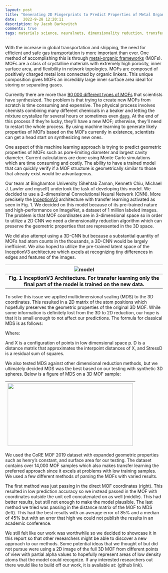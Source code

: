 ```yaml
---
layout: post
title: "Generating 2D Fingerprints to Predict Properties of Metal Organic Frameworks Using Machine Learning"
date:   2022-9-28 12:20:11
description: by Jacob Barkovitch
comments: true
tags: materials science, neuralnets, dimensionality reduction, transfer learning
---
```

<!-- img {
background-color: rgba(255, 92, 53, 0.75);
height:100px;
}

something{background-color: white;} -->

<!-- code[class*="language-"], pre[class*="language-"]
  border-radius: 6px
  text-shadow: 0 1px #14161800 !important
  background: #000000 !important
  span.token.operator
    background: none
  span.token.keyword
    color: #866cba -->

With the increase in global transportation and shipping, the need for efficient and safe gas transportation is more important than ever. One method of accomplishing this is through [metal-organic frameworks](https://en.wikipedia.org/wiki/Metal-organic_framework) (MOFs). MOFs are a class of crystalline materials with extremely high porosity, inner surface area, and flexibility in network topologies. MOFs are composed of positively charged metal ions connected by organic linkers. This unique composition gives MOFs an incredibly large inner surface area ideal for storing or separating gases.

Currently there are more than [90,000 different types of MOFs](https://www.nanowerk.com/mof-metal-organic-framework.php) that scientists have synthesized. The problem is that trying to create new MOFs from scratch is time consuming and expensive. The physical process involves chemists combining many different chemicals in a beaker and letting the mixture crystalize for several hours or sometimes even [days](https://www.intechopen.com/chapters/71021). At the end of this process if they’re lucky, they’ll have a new MOF; otherwise, they’ll need to restart the whole process. By using machine learning to generate likely properties of MOFs based on the MOFs currently in existence, scientists can get a head start on synthesizing new ones.

One aspect of this machine learning approach is trying to predict geometric properties of MOFs such as pore-limiting diameter and largest cavity diameter. Current calculations are done using Monte Carlo simulations which are time consuming and costly. The ability to have a trained model that can quickly verify if a MOF structure is geometrically similar to those that already exist would be advantageous.

Our team at Binghamton University (Shehtab Zaman, Kenneth Chiu, Michael J. Lawler and myself) undertook the task of developing this model. We decided to use a 2-dimensional Convolutional Neural Network (CNN). More precisely the [InceptionV3](https://arxiv.org/abs/1512.00567v3) architecture with transfer learning activated as seen in Fig. 1. We decided on this model because of its pre-trained nature and high-performance on ImageNet, a dataset of 1 million labeled images. The problem is that MOF coordinates are in 3-dimensional space so in order to utilize a 2D CNN we need a dimensionality reduction algorithm which can preserve the geometric properties that are represented in the 3D space.

We did also attempt using a 3D-CNN but because a substantial quantity of MOFs had atom counts in the thousands, a 3D-CNN would be largely inefficient. We also hoped to utilize the pre-trained latent space of the InceptionV3 architecture which excels at recognizing tiny differences in edges and features of the images.

|![model](https://miro.medium.com/max/960/1*gqKM5V-uo2sMFFPDS84yJw.png)|
|:--:|
| <b>Fig. 1 InceptionV3 Architecture. For transfer learning only the final part of the model is trained on the new data.</b>|

<!-- <img src="https://production-media.paperswithcode.com/methods/inceptionv3onc--oview_vjAbOfw.png" style="height:100px; width:100px;"/> -->

	
To solve this issue we applied multidimensional scaling (MDS) to the 3D coordinates. This resulted in a 2D matrix of the atom positions which hopefully preserves the geometric properties of the original 3D MOF. While some information is definitely lost from the 3D to 2D reduction, our hope is that it is small enough to not affect our predictions. The formula for classical MDS is as follows:
	
Where:

And X is a configuration of points in low dimensional space p. D is a distance matrix that approximates the interpoint distances of X, and StressD is a residual sum of squares.

We also tested MDS against other dimensional reduction methods, but we ultimately decided MDS was the best based on our testing with synthetic 3D spheres. Below is a figure of MDS on a 3D MOF sample:

|<img src="https://i.imgur.com/Dq3smEu.png" width="400" height="200"/>|
|:--:|

We used the CoRE MOF 2019 dataset with expanded geometric properties such as henry’s constant, and surface area for our testing. The dataset contains over 14,000 MOF samples which also makes transfer learning the preferred approach since it excels at problems with low training samples. We used a few different methods of parsing the MOFs with varied results.

The first method was just passing in the direct MOF coordinates (right). This resulted in low prediction accuracy so we instead passed in the MOF with coordinates outside the unit cell concatenated on as well (middle). This had better results, but still not enough to make the model plausible. The last method we tried was passing in the distance matrix of the MOF to MDS (left). This had the best results with an average error of 85% and a median of 45% but with an error that high we could not publish the results in an academic conference.

We still felt like our work was worthwhile so we decided to showcase it in this report so that other researchers might be able to discover a new approach to our methods. Some potential ideas that we thought of but did not pursue were using a 2D image of the full 3D MOF from different points of view with partial alpha values to hopefully represent areas of low density atoms that the model could recognize. If any interested researchers out there would like to build off our work, it is available at: (github link).
